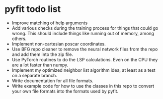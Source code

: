 # pyfit todo list

 - Improve matching of help arguments
 - Add various checks during the training process for things that could go wrong. This should include things like running out of memory, among others.
 - Implement non-cartesian poscar coordinates.
 - Use BFG repo cleaner to remove the neural network files from the repo and add them into the zip file.
 - Use PyTorch routines to do the LSP calculations. Even on the CPU they are a lot faster than numpy.
 - Implement my optimized neighbor list algorithm idea, at least as a test on a separate branch.
 - Write documentation for all file formats.
 - Write example code for how to use the classes in this repo to convert your own file formats into the formats used by pyfit.